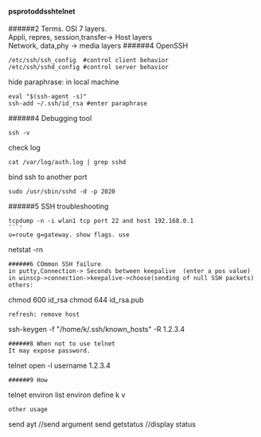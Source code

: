 #### psprotoddsshtelnet
######2 Terms.
OSI 7 layers.  
Appli, repres, session,transfer-> Host layers  
Network, data,phy -> media layers
######4 OpenSSH
```
/etc/ssh/ssh_config  #control client behavior
/etc/ssh/sshd_config #control server behavior
```
hide paraphrase: in local machine
```
eval "$(ssh-agent -s)"
ssh-add ~/.ssh/id_rsa #enter paraphrase
```
######4 Debugging tool
```
ssh -v
```
check log
```
cat /var/log/auth.log | grep sshd
```
bind ssh to another port
```
sudo /usr/sbin/sshd -d -p 2020
```
######5 SSH troubleshooting
```
tcpdump -n -i wlan1 tcp port 22 and host 192.168.0.1
```'
u=route g=gateway. show flags. use
```
netstat -rn
```
######6 COmmon SSH failure  
in putty,Connection-> Seconds between keepalive  (enter a pos value)  
in winscp->connection->keepalive->choose(sending of null SSH packets)  
others:
```
chmod 600 id_rsa
chmod 644 id_rsa.pub
```
refresh: remove host
```
ssh-keygen -f "/home/k/.ssh/known_hosts" -R 1.2.3.4
```
######8 When not to use telnet
It may expose password.
```
telnet
open -l username 1.2.3.4
```
######9 How
```
telnet
environ list
environ define k v
```
other usage
```
send ayt //send argument
send getstatus //display status
```

